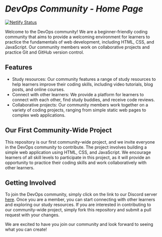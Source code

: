 # ***DevOps Community - Home Page***
[![Netlify Status](https://api.netlify.com/api/v1/badges/5a01e8b7-c9da-43c7-9e07-e5c7475e42b5/deploy-status)](https://app.netlify.com/sites/devopshome/deploys)

Welcome to the DevOps community! We are a beginner-friendly coding community that aims to provide a welcoming environment for learners to practice the fundamentals of web development, including HTML, CSS, and JavaScript. Our community members work on collaborative projects and practice Git and GitHub version control.

## Features

- Study resources: Our community features a range of study resources to help learners improve their coding skills, including video tutorials, blog posts, and online courses.
- Connect with other learners: We provide a platform for learners to connect with each other, find study buddies, and receive code reviews.
- Collaborative projects: Our community members work together on a variety of coding projects, ranging from simple static web pages to complex web applications.

## Our First Community-Wide Project

This repository is our first community-wide project, and we invite everyone in the DevOps community to contribute. The project involves building a simple web application using HTML, CSS, and JavaScript. We encourage learners of all skill levels to participate in this project, as it will provide an opportunity to practice their coding skills and work collaboratively with other learners.

## Getting Involved

To join the DevOps community, simply click on the link to our Discord server [here](https://discord.gg/zdbJkaRG). Once you are a member, you can start connecting with other learners and exploring our study resources. If you are interested in contributing to our community-wide project, simply fork this repository and submit a pull request with your changes.

We are excited to have you join our community and look forward to seeing what you can create!